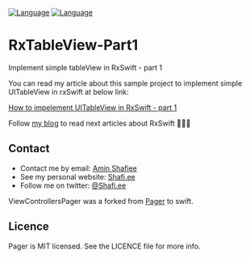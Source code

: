 
[![Language](https://img.shields.io/badge/swift-4.2-green.svg)](http://swift.org) [![Language](https://img.shields.io/badge/RxSwift-4.2-purple.svg)](http://swift.org)

# RxTableView-Part1
Implement simple tableView in RxSwift - part 1

You can read my article about this sample project to implement simple UITableView in rxSwift at below link:

[How to impelement UITableView in RxSwift - part 1](https://virgool.io/@shafi.ee/uitableview-in-rxswift-part-1-tfj4dz03f)

Follow [my blog](https://virgool.io/@shafi.ee/) to read next articles about RxSwift 🌹🙏🏻 

## Contact
- Contact me by email: [Amin Shafiee](mailto:amin@shafi.ee) 
- See my personal website: [Shafi.ee](http://www.shafi.ee)
- Follow me on twitter: [@Shafi.ee](http://twitter.com/shafi.ee)

ViewControllersPager was a forked from [Pager](https://github.com/lucoceano/Pager) to swift.


## Licence
Pager is MIT licensed. See the LICENCE file for more info.
